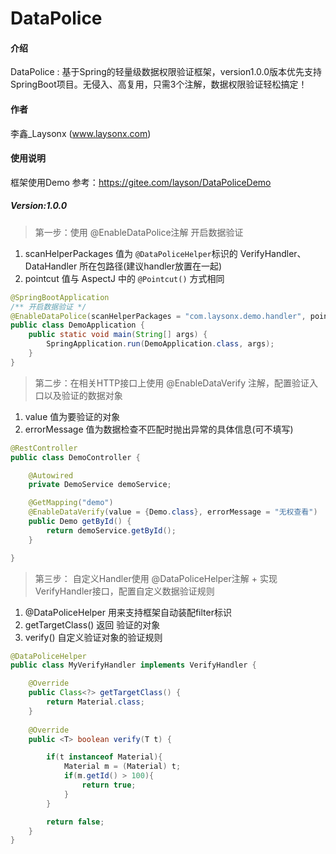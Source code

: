 # DataPolice

#### 介绍
DataPolice : 基于Spring的轻量级数据权限验证框架，version1.0.0版本优先支持SpringBoot项目。无侵入、高复用，只需3个注解，数据权限验证轻松搞定！


#### 作者
李鑫_Laysonx (www.laysonx.com)

#### 使用说明
框架使用Demo 参考：https://gitee.com/layson/DataPoliceDemo

##### Version:1.0.0

> 第一步：使用 @EnableDataPolice注解 开启数据验证
1. scanHelperPackages 值为 `@DataPoliceHelper`标识的 VerifyHandler、DataHandler 所在包路径(建议handler放置在一起)
2. pointcut 值与 AspectJ 中的 `@Pointcut()` 方式相同

```java
@SpringBootApplication
/** 开启数据验证 */
@EnableDataPolice(scanHelperPackages = "com.laysonx.demo.handler", pointcut = "execution(* com..*.api..*.*(..)) || execution(* com..*.service..*.*(..))  ")
public class DemoApplication {
    public static void main(String[] args) {
        SpringApplication.run(DemoApplication.class, args);
    }
}
```


> 第二步：在相关HTTP接口上使用 @EnableDataVerify 注解，配置验证入口以及验证的数据对象 
1. value 值为要验证的对象
2. errorMessage 值为数据检查不匹配时抛出异常的具体信息(可不填写)

```java
@RestController
public class DemoController {

    @Autowired
    private DemoService demoService;

    @GetMapping("demo")
    @EnableDataVerify(value = {Demo.class}, errorMessage = "无权查看")
    public Demo getById() {
        return demoService.getById();
    }

}
```


> 第三步： 自定义Handler使用 @DataPoliceHelper注解 + 实现VerifyHandler接口，配置自定义数据验证规则
1. @DataPoliceHelper 用来支持框架自动装配filter标识
2. getTargetClass() 返回 验证的对象 
3. verify() 自定义验证对象的验证规则
```java
@DataPoliceHelper
public class MyVerifyHandler implements VerifyHandler {

    @Override
    public Class<?> getTargetClass() {
        return Material.class;
    }
    
    @Override
    public <T> boolean verify(T t) {

        if(t instanceof Material){
            Material m = (Material) t;
            if(m.getId() > 100){
                return true;
            }
        }

        return false;
    }
}
```





